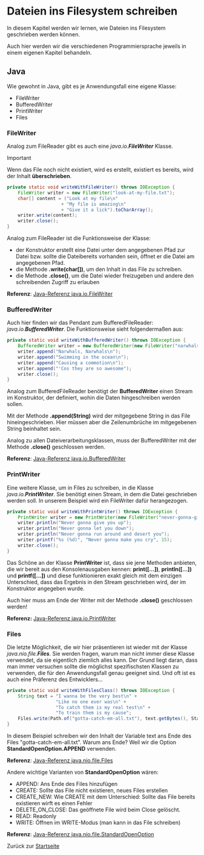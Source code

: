 # Dateien ins Filesystem schreiben

In diesem Kapitel werden wir lernen, wie Dateien ins Filesystem geschrieben werden können.

Auch hier werden wir die verschiedenen Programmiersprache jeweils in einem eigenen Kapitel behandeln.

## Java

Wie gewohnt in Java, gibt es je Anwendungsfall eine eigene Klasse:
- FileWriter
- BufferedWriter
- PrintWriter
- Files

### FileWriter

Analog zum FileReader gibt es auch eine *java.io.**FileWriter*** Klasse.

> [!IMPORTANT]
> Wenn das File noch nicht existiert, wird es erstellt, 
> existiert es bereits, wird der Inhalt **überschrieben**.

```java
private static void writeWithFileWriter() throws IOException {
    FileWriter writer = new FileWriter("look-at-my-file.txt");
    char[] content = ("Look at my file\n"
                    + "My file is amazing\n"
                    + "Give it a lick").toCharArray();
    writer.write(content);
    writer.close();
}
```

Analog zum FileReader ist die Funktionsweise der Klasse:
- der Konstruktor erstellt eine Datei unter dem angegebenen Pfad zur Datei bzw. sollte die Dateibereits vorhanden sein, öffnet er die Datei am angegebenen Pfad.
- die Methode **.write(char[])**, um den Inhalt in das File zu schreiben.
- die Methode **.close()**, um die Datei wieder freizugeben und andere den schreibenden Zugriff zu erlauben

**Referenz**: [Java-Referenz java.io.FileWriter](https://docs.oracle.com/en/java/javase/21/docs/api/java.base/java/io/FileWriter.html)

### BufferedWriter

Auch hier finden wir das Pendant zum BufferedFileReader: *java.io.**BufferedWriter***. Die Funktionsweise sieht folgendermaßen aus:

```java
private static void writeWithBufferedWriter() throws IOException {
    BufferedWriter writer = new BufferedWriter(new FileWriter("narwhals.txt"));
    writer.append("Narwhals, Narwhals\n");
    writer.append("Swimming in the ocean\n");
    writer.append("Causing a commotion\n");
    writer.append("'Cos they are so awesome");
    writer.close();
}
```

Analog zum BufferedFileReader benötigt der **BufferedWriter** einen Stream im Konstruktor, der definiert, wohin die Daten hingeschreiben werden sollen. 

Mit der Methode **.append(String)** wird der mitgegebene String in das File hineingeschrieben. Hier müssen aber die Zeilenumbrüche im mitgegebenen String beinhaltet sein. 

Analog zu allen Dateiverarbeitungsklassen, muss der BufferedWriter mit der Methode **.close()** geschlossen werden.

**Referenz**: [Java-Referenz java.io.BufferedWriter](https://docs.oracle.com/en/java/javase/21/docs/api/java.base/java/io/BufferedWriter.html)

### PrintWriter

Eine weitere Klasse, um in Files zu schreiben, in die Klasse *java.io.**PrintWriter***. Sie benötigt einen Stream, in dem die Datei geschrieben werden soll. In unserem Beispiel wird ein FileWriter dafür herangezogen.

```java
private static void writeWithPrintWriter() throws IOException {
    PrintWriter writer = new PrintWriter(new FileWriter("never-gonna-give-files-up.txt"));
    writer.println("Never gonna give you up");
    writer.println("Never gonna let you down");
    writer.println("Never gonna run around and desert you");
    writer.printf("%s (%d)", "Never gonna make you cry", 15);
    writer.close();
}
```

Das Schöne an der Klasse **PrintWriter** ist, dass sie jene Methoden anbieten, die wir bereit aus den Konsolenausgaben kennen: **print([...])**, **println([...])** und **printf([...])** und diese funktionieren exakt gleich mit dem einzigen Unterschied, dass das Ergebnis in den Stream geschrieben wird, der im Konstruktor angegeben wurde.

Auch hier muss am Ende der Writer mit der Methode **.close()** geschlossen werden!

**Referenz:** [Java-Referenz java.io.PrintWriter](https://docs.oracle.com/javase/8/docs/api/java/io/PrintWriter.html)

### Files

Die letzte Möglichkeit, die wir hier präsentieren ist wieder mit der Klasse *java.nio.file.**Files***. Sie werden fragen, warum man nicht immer diese Klasse verwendet, da sie eigentlich ziemlich alles kann. Der Grund liegt daran, dass man immer versuchen sollte die möglichst spezifischsten Klassen zu verwenden, die für den Anwendungsfall genau geeignet sind. Und oft ist es auch eine Präferenz des Entwicklers...

```java
private static void writeWithFilesClass() throws IOException {
    String text = "I wanna be the very best\n" +
                  "Like no one ever was\n" +
                  "To catch them is my real test\n" +
                  "To train them is my cause";
    Files.write(Path.of("gotta-catch-em-all.txt"), text.getBytes(), StandardOpenOption.APPEND);
}
```

In diesem Beispiel schreiben wir den Inhalt der Variable text ans Ende des Files "gotta-catch-em-all.txt". Warum ans Ende? Weil wir die Option **StandardOpenOption.APPEND** verwenden. 

**Referenz**: [Java-Referenz java.nio.file.Files](https://docs.oracle.com/javase/21/docs/api/java/nio/file/Files.html)

Andere wichtige Varianten von **StandardOpenOption** wären:
- APPEND: Ans Ende des Files hinzufügen
- CREATE: Sollte das File nicht existieren, neues Files erstellen
- CREATE_NEW: Wie CREATE mit dem Unterschied: Sollte das File bereits existieren wirft es einen Fehler
- DELETE_ON_CLOSE: Das geöffnete File wird beim Close gelöscht.
- READ: Readonly
- WRITE: Öffnen im WRITE-Modus (man kann in das File schreiben)

**Referenz**: [Java-Referenz java.nio.file.StandardOpenOption](https://docs.oracle.com/en/java/javase/21/docs/api/java.base/java/nio/file/StandardOpenOption.html)

Zurück zur [Startseite](README.md)
